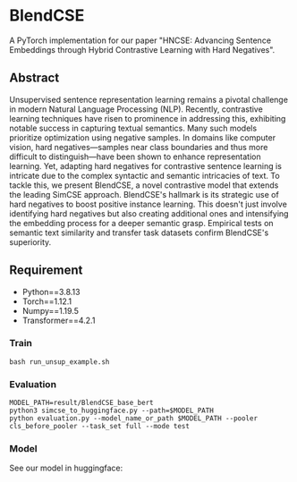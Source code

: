 # BlendCSE
A PyTorch implementation for our paper "HNCSE: Advancing Sentence Embeddings through Hybrid Contrastive Learning with Hard Negatives".

## Abstract

Unsupervised sentence representation learning remains a pivotal challenge in modern Natural Language Processing (NLP). Recently, contrastive learning techniques have risen to prominence in addressing this, exhibiting notable success in capturing textual semantics. Many such models prioritize optimization using negative samples. In domains like computer vision, hard negatives—samples near class boundaries and thus more difficult to distinguish—have been shown to enhance representation learning. Yet, adapting hard negatives for contrastive sentence learning is intricate due to the complex syntactic and semantic intricacies of text. To tackle this, we present BlendCSE, a novel contrastive model that extends the leading SimCSE approach. BlendCSE's hallmark is its strategic use of hard negatives to boost positive instance learning. This doesn't just involve identifying hard negatives but also creating additional ones and intensifying the embedding process for a deeper semantic grasp. Empirical tests on semantic text similarity and transfer task datasets confirm BlendCSE's superiority.

## Requirement

* Python==3.8.13
* Torch==1.12.1
* Numpy==1.19.5
* Transformer==4.2.1

### Train

```shell
bash run_unsup_example.sh
```

### Evaluation

```shell
MODEL_PATH=result/BlendCSE_base_bert
python3 simcse_to_huggingface.py --path=$MODEL_PATH
python evaluation.py --model_name_or_path $MODEL_PATH --pooler cls_before_pooler --task_set full --mode test
```

### Model

See our model in huggingface:
